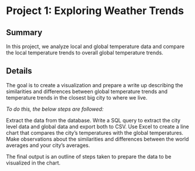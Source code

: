 # Project 1: Exploring Weather Trends

## Summary
In this project, we analyze local and global temperature data and compare the local temperature trends to overall global temperature trends.

## Details
The goal is to create a visualization and prepare a write up describing the similarities and differences between global temperature trends and temperature trends in the closest big city to where we live. 

*To do this, the below steps are followed:*

Extract the data from the database. 
Write a SQL query to extract the city level data and global data and export both to CSV.
Use Excel to create a line chart that compares the city’s temperatures with the global temperatures. 
Make observations about the similarities and differences between the world averages and your city’s averages.

The final output is an outline of steps taken to prepare the data to be visualized in the chart.
